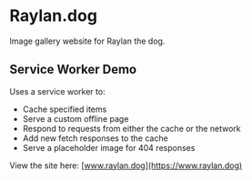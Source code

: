 # Raylan.dog
Image gallery website for Raylan the dog.

## Service Worker Demo
Uses a service worker to:
* Cache specified items
* Serve a custom offline page
* Respond to requests from either the cache or the network
* Add new fetch responses to the cache
* Serve a placeholder image for 404 responses

View the site here: [www.raylan.dog](https://www.raylan.dog)
